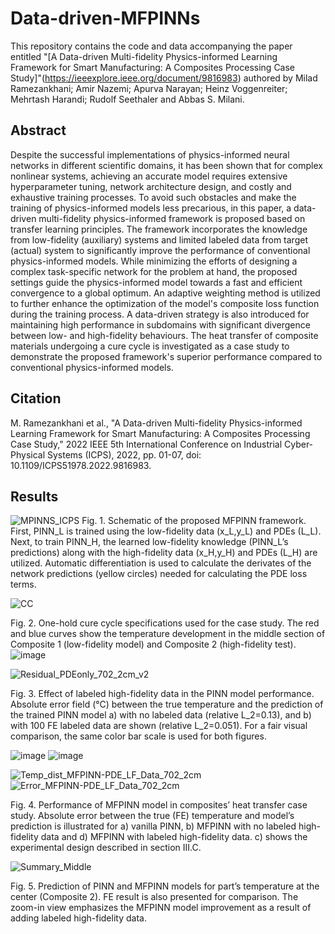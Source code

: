 # Data-driven-MFPINNs

This repository contains the code and data accompanying the paper entitled "[A Data-driven Multi-fidelity Physics-informed Learning Framework for Smart Manufacturing: A Composites Processing Case Study]"(https://ieeexplore.ieee.org/document/9816983) authored by Milad Ramezankhani; Amir Nazemi; Apurva Narayan; Heinz Voggenreiter; Mehrtash Harandi; Rudolf Seethaler and Abbas S. Milani.

## Abstract
Despite the successful implementations of physics-informed neural networks in different scientific domains, it has been shown that for complex nonlinear systems, achieving an accurate model requires extensive hyperparameter tuning, network architecture design, and costly and exhaustive training processes. To avoid such obstacles and make the training of physics-informed models less precarious, in this paper, a data-driven multi-fidelity physics-informed framework is proposed based on transfer learning principles. The framework incorporates the knowledge from low-fidelity (auxiliary) systems and limited labeled data from target (actual) system to significantly improve the performance of conventional physics-informed models. While minimizing the efforts of designing a complex task-specific network for the problem at hand, the proposed settings guide the physics-informed model towards a fast and efficient convergence to a global optimum. An adaptive weighting method is utilized to further enhance the optimization of the model's composite loss function during the training process. A data-driven strategy is also introduced for maintaining high performance in subdomains with significant divergence between low- and high-fidelity behaviours. The heat transfer of composite materials undergoing a cure cycle is investigated as a case study to demonstrate the proposed framework's superior performance compared to conventional physics-informed models.

## Citation
M. Ramezankhani et al., "A Data-driven Multi-fidelity Physics-informed Learning Framework for Smart Manufacturing: A Composites Processing Case Study," 2022 IEEE 5th International Conference on Industrial Cyber-Physical Systems (ICPS), 2022, pp. 01-07, doi: 10.1109/ICPS51978.2022.9816983.

## Results
![MPINNS_ICPS](https://user-images.githubusercontent.com/35118419/180121216-ae86431e-3423-4a18-9c65-70177e4e0e88.png)
Fig. 1. Schematic of the proposed MFPINN framework. First, PINN_L is trained using the low-fidelity data (x_L,y_L) and PDEs (L_L). Next, to train PINN_H, the learned low-fidelity knowledge (PINN_L’s predictions) along with the high-fidelity data (x_H,y_H) and PDEs (L_H) are utilized. Automatic differentiation is used to calculate the derivates of the network predictions (yellow circles) needed for calculating the PDE loss terms.


![CC](https://user-images.githubusercontent.com/35118419/180121750-4d415ee9-3190-4ff9-9eec-da20f5d18c29.png)

Fig. 2. One-hold cure cycle specifications used for the case study. The red and blue curves show the temperature development in the middle section of Composite 1 (low-fidelity model) and Composite 2 (high-fidelity test).![image](https://user-images.githubusercontent.com/35118419/180121415-297d5a38-1aae-4f30-8960-10ca4156b1fe.png)

![Residual_PDEonly_702_2cm_v2](https://user-images.githubusercontent.com/35118419/180121892-687e1ed9-b8e4-4a86-b807-0309d03e48b2.png)


Fig. 3. Effect of labeled high-fidelity data in the PINN model performance. Absolute error field (°C) between the true temperature and the prediction of the trained PINN model a) with no labeled data (relative L_2=0.13), and b) with 100 FE labeled data are shown (relative L_2=0.051). For a fair visual comparison, the same color bar scale is used for both figures.

![image](https://user-images.githubusercontent.com/35118419/180121528-4577636d-1485-4bf3-9f5b-06059caec453.png)
![image](https://user-images.githubusercontent.com/35118419/180121534-5eaeec89-2cfd-461c-935c-e7650b540ffd.png)


![Temp_dist_MFPINN-PDE_LF_Data_702_2cm](https://user-images.githubusercontent.com/35118419/180122036-7f20cb81-0dea-4c2c-8254-81615a879bf9.png)
![Error_MFPINN-PDE_LF_Data_702_2cm](https://user-images.githubusercontent.com/35118419/180121986-a4901294-f1d7-4d6f-8839-f7125d59c842.png)

Fig. 4. Performance of MFPINN model in composites’ heat transfer case study. Absolute error between the true (FE) temperature and model’s prediction is illustrated for a) vanilla PINN, b) MFPINN with no labeled high-fidelity data and d) MFPINN with labeled high-fidelity data. c) shows the experimental design described in section III.C.

![Summary_Middle](https://user-images.githubusercontent.com/35118419/180122171-ca1f3869-b343-4066-872c-6d2235641019.png)

Fig. 5. Prediction of PINN and MFPINN models for part’s temperature at the center (Composite 2). FE result is also presented for comparison. The zoom-in view emphasizes the MFPINN model improvement as a result of adding labeled high-fidelity data.





